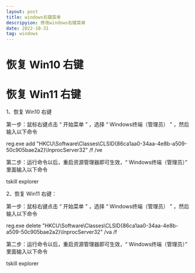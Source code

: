 ```yaml
---
layout: post
title: windows右键菜单
descripyion: 修改windows右键菜单
date: 2022-10-31 
tag: windows
---
```


# 恢复 Win10 右键
# 恢复 Win11 右键


1、恢复 Win10 右键

第一步：鼠标右键点击 “ 开始菜单 ” ，选择 “ Windows终端（管理员） ” ，然后输入以下命令

reg.exe add "HKCU\Software\Classes\CLSID\{86ca1aa0-34aa-4e8b-a509-50c905bae2a2}\InprocServer32" /f /ve

第二步：运行命令以后，重启资源管理器即可生效，“ Windows终端（管理员）” 里面输入以下命令

tskill explorer

2、恢复 Win11 右键：

第一步：鼠标右键点击 “ 开始菜单 ” ，选择 “ Windows终端（管理员） ” ，然后输入以下命令

reg.exe delete "HKCU\Software\Classes\CLSID\{86ca1aa0-34aa-4e8b-a509-50c905bae2a2}\InprocServer32" /va /f

第二步：运行命令以后，重启资源管理器即可生效，“ Windows终端（管理员）” 里面输入以下命令

tskill explorer

